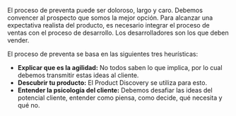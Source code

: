El proceso de preventa puede ser doloroso, largo y caro. Debemos convencer al prospecto que somos la mejor opción. Para alcanzar una expectativa realista del producto, es necesario integrar el proceso de ventas con el proceso de desarrollo. Los desarrolladores son los que deben vender.

El proceso de preventa se basa en las siguientes tres heurísticas:

- **Explicar que es la agilidad:** No todos saben lo que implica, por lo cual debemos transmitir estas ideas al cliente.
- **Descubrir tu producto:** El Product Discovery se utiliza para esto.
- **Entender la psicología del cliente:** Debemos desafiar las ideas del potencial cliente, entender como piensa, como decide, qué necesita y qué no.
